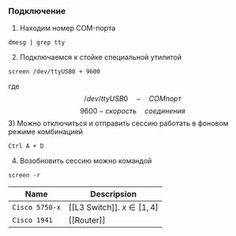 ### Подключение
1) Находим номер COM-порта
```
dmesg | grep tty
```
2) Подключаемся к стойке специальной утилитой
```
screen /dev/ttyUSB0 + 9600
```
где 
$$/dev/ttyUSB0 \quad - \quad COM порт$$
$$9600 - скорость \quad соединения$$
3) Можно отключиться и отправить сессию работать в фоновом режиме комбинацией  
```
Ctrl A + D
```
4) Возобновить сессию можно командой 
```
screen -r
```

| Name           | Descripsion                |
| -------------- | -------------------------- |
| `Cisco 5750-x` | [[L3 Switch]]. $x\in[1,4]$ |
| `Cisco 1941`   | [[Router]]                 |
